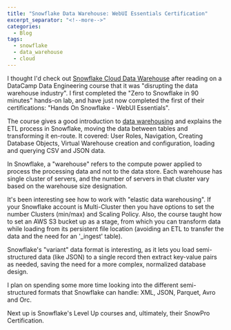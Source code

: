```yaml
---
title: "Snowflake Data Warehouse: WebUI Essentials Certification"
excerpt_separator: "<!--more-->"
categories:
  - Blog
tags:
  - snowflake
  - data_warehouse
  - cloud
---
```


I thought I'd check out <a href="https://www.snowflake.com/about/">Snowflake Cloud Data Warehouse</a> after reading on a DataCamp Data Engineering course that it was "disrupting the data warehouse industry". I first completed the "Zero to Snowflake in 90 minutes" hands-on lab, and have just now completed the first of their certifications:  "Hands On Snowflake - WebUI Essentials".

<div data-iframe-width="600" data-iframe-height="270" data-share-badge-id="3fc48705-b81d-4d25-bf1c-7f2df0c8bb39" data-share-badge-host="https://www.youracclaim.com"></div><script type="text/javascript" async src="//cdn.youracclaim.com/assets/utilities/embed.js"></script>

The course gives a good introduction to <a href="https://www.snowflake.com/data-warehousing-glossary/data-warehousing/">data warehousing</a> and explains the ETL process in Snowflake, moving the data between tables and transforming it en-route. It covered: User Roles, Navigation, Creating Database Objects, Virtual Warehouse creation and configuration, loading and querying CSV and JSON data.

In Snowflake, a "warehouse" refers to the compute power applied to process the processing data and not to the data store. Each warehouse has  single cluster of servers, and the number of servers in that cluster vary based on the warehouse size designation.

It's been interesting see how to work with "elastic data warehousing". If your Snowflake account is Multi-Cluster then you have options to set the number Clusters (min/max) and Scaling Policy. Also, the course taught how to set an AWS S3 bucket up as a stage, from which you can transform data while loading from its persistent file location (avoiding an ETL to transfer the data and the need for an '_ingest' table).

Snowflake's "variant" data format is interesting, as it lets you load semi-structured data (like JSON) to a single record then extract key-value pairs as needed, saving the need for a more complex, normalized database design. 

I plan on spending some more time looking into the different semi-structured formats that Snowflake can handle: XML, JSON, Parquet, Avro and Orc.

Next up is Snowflake's Level Up courses and, ultimately, their SnowPro Certification.